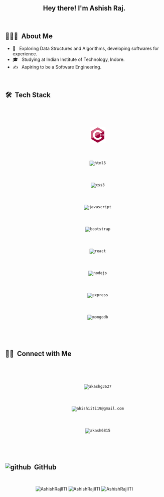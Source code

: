 
<h2 align="center"> Hey there! I'm Ashish Raj.</h2>

<br />

 ## 👨🏻‍💻 &nbsp;About Me

- 🤔 &nbsp; Exploring Data Structures and Algorithms, developing softwares for experience.
- 🎓 &nbsp; Studying at Indian Institute of Technology, Indore.
- ✍️ &nbsp; Aspiring to be a Software Engineering.

<br />

<h2> 🛠 &nbsp;Tech Stack</h2>
  
<br />
<p align="center" >
  <code>
		<a style="text-decoration: none" href="https://developer.mozilla.org/en-US/docs/Web/JavaScript" target="_blank">
			<img
				src="https://raw.githubusercontent.com/devicons/devicon/master/icons/cplusplus/cplusplus-original.svg"
				alt="javascript"
				width="50"
				height="50"
			/>
		</a>
	</code>
	<code>
		<a style="text-decoration: none" href="https://www.w3schools.com/html/" target="_blank">
			<img
				src="https://www.vectorlogo.zone/logos/w3_html5/w3_html5-icon.svg"
				alt="html5"
				width="50"
				height="50"
			/>
		</a>
	</code>
	<code>
		<a style="text-decoration: none" href="https://www.w3schools.com/css/" target="_blank">
			<img
				src="https://www.vectorlogo.zone/logos/netlifyapp_watercss/netlifyapp_watercss-ar21.svg"
				alt="css3"
				width="50"
				height="50"
			/>
		</a>
	</code>
	<code>
		<a style="text-decoration: none" href="https://developer.mozilla.org/en-US/docs/Web/JavaScript" target="_blank">
			<img
				src="https://www.vectorlogo.zone/logos/javascript/javascript-icon.svg"
				alt="javascript"
				width="50"
				height="50"
			/>
		</a>
	</code>
	<code>
		<a style="text-decoration: none" href="https://getbootstrap.com" target="_blank">
			<img
				src="https://www.vectorlogo.zone/logos/getbootstrap/getbootstrap-icon.svg"
				alt="bootstrap"
				width="50"
				height="50"
			/>
		</a>
	</code>
	<code>
		<a style="text-decoration: none" href="https://reactjs.org/" target="_blank">
			<img src="https://www.vectorlogo.zone/logos/reactjs/reactjs-icon.svg" alt="react" width="50"
				height="50" />
		</a>
	</code>
	<code>
		<a style="text-decoration: none" href="https://nodejs.org" target="_blank">
			<img src="https://www.vectorlogo.zone/logos/nodejs/nodejs-icon.svg" alt="nodejs" width="50"
				height="50" />
		</a>
	</code>
	<code>
		<a style="text-decoration: none" href="https://expressjs.com" target="_blank">
			<img
				src="https://www.vectorlogo.zone/logos/expressjs/expressjs-icon.svg"
				alt="express"
				width="50"
				height="50"
			/>
		</a>
	</code>
	<code>
		<a style="text-decoration: none" href="https://www.mongodb.com/" target="_blank">
			<img
				src="https://www.vectorlogo.zone/logos/mongodb/mongodb-icon.svg"
				alt="mongodb"
				width="50"
				height="50"
			/>
		</a>
	</code>
	
</p>

<br/>

<h2> 🤝🏻 &nbsp;Connect with Me </h2>

<br />

<p align="center">
	<code>
		<a style="text-decoration: none" href="https://www.linkedin.com/in/ashish-raj-0714151a8/" target="_blank">
			<img
				src="https://www.vectorlogo.zone/logos/linkedin/linkedin-icon.svg"
				alt="akashg3627"
				height="40"
				width="40"
			/>
		</a>
	</code>
	<code>
		<a style="text-decoration: none" href="mailto:ahishiiti19@gmail.com" target="_blank">
			<img
				src="https://www.vectorlogo.zone/logos/gmail/gmail-icon.svg"
				alt="ahishiiti19@gmail.com"
				height="40"
				width="40"
			/>
		</a>
	</code>  
  <code>
		<a style="text-decoration: none" href="https://www.instagram.com/ashish_r_19/" target="_blank">
			<img
				src="https://www.vectorlogo.zone/logos/instagram/instagram-icon.svg"
				alt="akash6815"
				height="40"
				width="40"
			/>
		</a>
	</code>
</p>
<br />

<h2>
   <img
       height="30em"
		src="https://www.vectorlogo.zone/logos/github/github-tile.svg"
		alt="github"
	/>  &nbsp;GitHub
  </h2>
  
<br />
<p align="center">
	<img
       height="180em"
		src="https://github-readme-stats.vercel.app/api?username=AshishRajIITI&show_icons=true&locale=en&theme=radical&count_private=true"
		alt="AshishRajIITI"
	/>
  <img
       height="180em"
		src="https://github-readme-stats.vercel.app/api/top-langs?username=AshishRajIITI&show_icons=true&locale=en&layout=compact&theme=radical"
		alt="AshishRajIITI"
	/>
	<img
		src="https://github-readme-streak-stats.herokuapp.com/?user=AshishRajIITI&theme=tokyonight"
		alt="AshishRajIITI"
	/>
</p>



